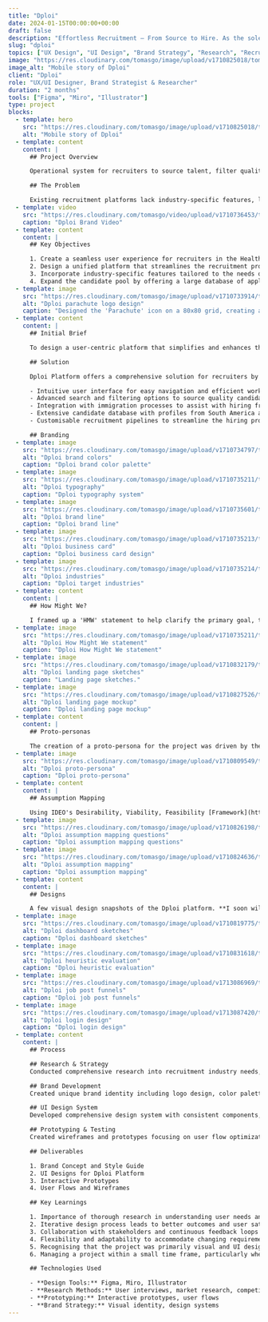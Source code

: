 ```yaml
---
title: "Dploi"
date: 2024-01-15T00:00:00+00:00
draft: false
description: "Effortless Recruitment — From Source to Hire. As the sole UX designer on the team I was charged with researching and designing the brand concept and UI for Dploi Platform (AUS/NZ)."
slug: "dploi"
topics: ["UX Design", "UI Design", "Brand Strategy", "Research", "Recruitment Platform"]
image: "https://res.cloudinary.com/tomasgo/image/upload/v1710825018/tomas-master/img/Hire_with_esse_post_xkhxil.jpg"
image_alt: "Mobile story of Dploi"
client: "Dploi"
role: "UX/UI Designer, Brand Strategist & Researcher"
duration: "2 months"
tools: ["Figma", "Miro", "Illustrator"]
type: project
blocks:
  - template: hero
    src: "https://res.cloudinary.com/tomasgo/image/upload/v1710825018/tomas-master/img/Hire_with_esse_post_xkhxil.jpg"
    alt: "Mobile story of Dploi"
  - template: content
    content: |
      ## Project Overview

      Operational system for recruiters to source talent, filter quality applicants, and hire successful applicants. From initial application, to recruitment pipeline, to interview, to assisting with immigration process, and finally to onboarding.

      ## The Problem

      Existing recruitment platforms lack industry-specific features, leading to fragmented tools and inefficient processes for recruiters in New Zealand and Australia.
  - template: video
    src: "https://res.cloudinary.com/tomasgo/video/upload/v1710736453/tomas-master/videos/Dploi_ygh0yb.mp4"
    caption: "Dploi Brand Video"
  - template: content
    content: |
      ## Key Objectives

      1. Create a seamless user experience for recruiters in the Healthcare, Infrastructure, and IT industries.
      2. Design a unified platform that streamlines the recruitment process from sourcing talent to onboarding.
      3. Incorporate industry-specific features tailored to the needs of New Zealand and Australia markets.
      4. Expand the candidate pool by offering a large database of applicants from outbound countries such as South America and the Philippines.
  - template: image
    src: "https://res.cloudinary.com/tomasgo/image/upload/v1710733914/tomas-master/img/dploi_parachute_ymipaz.jpg"
    alt: "Dploi parachute logo design"
    caption: "Designed the 'Parachute' icon on a 80x80 grid, creating a more solid and structured mark."
  - template: content
    content: |
      ## Initial Brief

      To design a user-centric platform that simplifies and enhances the recruitment and hiring processes for recruiters in the Healthcare, Infrastructure, and IT industries in New Zealand and Australia.

      ## Solution

      Dploi Platform offers a comprehensive solution for recruiters by providing a unified platform with industry-specific features. It includes:

      - Intuitive user interface for easy navigation and efficient workflow.
      - Advanced search and filtering options to source quality candidates.
      - Integration with immigration processes to assist with hiring from outbound countries.
      - Extensive candidate database with profiles from South America and the Philippines.
      - Customisable recruitment pipelines to streamline the hiring process.

      ## Branding
  - template: image
    src: "https://res.cloudinary.com/tomasgo/image/upload/v1710734797/tomas-master/img/dploi_color_gopcyo.jpg"
    alt: "Dploi brand colors"
    caption: "Dploi brand color palette"
  - template: image
    src: "https://res.cloudinary.com/tomasgo/image/upload/v1710735211/tomas-master/img/dploi-typeface_uz9tfv.jpg"
    alt: "Dploi typography"
    caption: "Dploi typography system"
  - template: image
    src: "https://res.cloudinary.com/tomasgo/image/upload/v1710735601/tomas-master/img/dploi_brandline_akhlk7.jpg"
    alt: "Dploi brand line"
    caption: "Dploi brand line"
  - template: image
    src: "https://res.cloudinary.com/tomasgo/image/upload/v1710735213/tomas-master/img/dploi_bussines-card_btztwh.jpg"
    alt: "Dploi business card"
    caption: "Dploi business card design"
  - template: image
    src: "https://res.cloudinary.com/tomasgo/image/upload/v1710735214/tomas-master/img/dploi-industries_d8w7wr.jpg"
    alt: "Dploi industries"
    caption: "Dploi target industries"
  - template: content
    content: |
      ## How Might We?

      I framed up a 'HMW' statement to help clarify the primary goal, taking 'How', 'Who', and 'What' into consideration.
  - template: image
    src: "https://res.cloudinary.com/tomasgo/image/upload/v1710735211/tomas-master/img/dploi_hmw_zyvscp.jpg"
    alt: "Dploi How Might We statement"
    caption: "Dploi How Might We statement"
  - template: image
    src: "https://res.cloudinary.com/tomasgo/image/upload/v1710832179/tomas-master/img/dploi_landing_sketches_aloydj.jpg"
    alt: "Dploi landing page sketches"
    caption: "Landing page sketches."
  - template: image
    src: "https://res.cloudinary.com/tomasgo/image/upload/v1710827526/tomas-master/img/dploi_landing_page_mockup_ceeqqw.jpg"
    alt: "Dploi landing page mockup"
    caption: "Dploi landing page mockup"
  - template: content
    content: |
      ## Proto-personas

      The creation of a proto-persona for the project was driven by the need to establish a foundational understanding of our potential users and their anticipated needs. It's important to note that this persona is a prototype, formed primarily from general assumptions rather than empirical data. This proto-persona is not conclusive and requires validation through further research. While it offers a valuable framework for understanding our users, its assumptions need to be verified and refined through further research methods such as interviews, surveys, or observational studies.
  - template: image
    src: "https://res.cloudinary.com/tomasgo/image/upload/v1710809549/tomas-master/img/dploi_persona_obnbob.jpg"
    alt: "Dploi proto-persona"
    caption: "Dploi proto-persona"
  - template: content
    content: |
      ## Assumption Mapping

      Using IDEO's Desirability, Viability, Feasibility [Framework](https://makeiterate.com/ideos-desirability-viability-feasibility-framework-a-practical-guide/) (DVF) I created some diagrams using Miro to complete an assumption map. The three main question areas were: 1. Do they want this (Yellow), 2. Can we do this? (Blue), and 3. Should we do this? (Green). Of course the assumption map will need to be validated, we don't want to base our design decisions on assumptions.
  - template: image
    src: "https://res.cloudinary.com/tomasgo/image/upload/v1710826198/tomas-master/img/dploi_assumption_q_s_hs3xgt.jpg"
    alt: "Dploi assumption mapping questions"
    caption: "Dploi assumption mapping questions"
  - template: image
    src: "https://res.cloudinary.com/tomasgo/image/upload/v1710824636/tomas-master/img/dploi_assumption-mapping_iri5ly.jpg"
    alt: "Dploi assumption mapping"
    caption: "Dploi assumption mapping"
  - template: content
    content: |
      ## Designs

      A few visual design snapshots of the Dploi platform. **I soon will be adding more design photos to this case study.**
  - template: image
    src: "https://res.cloudinary.com/tomasgo/image/upload/v1710819775/tomas-master/img/dploi_dash_sketch_jahu4u.jpg"
    alt: "Dploi dashboard sketches"
    caption: "Dploi dashboard sketches"
  - template: image
    src: "https://res.cloudinary.com/tomasgo/image/upload/v1710831618/tomas-master/img/dploi_heuristic-evaluation_sfkrfv.jpg"
    alt: "Dploi heuristic evaluation"
    caption: "Dploi heuristic evaluation"
  - template: image
    src: "https://res.cloudinary.com/tomasgo/image/upload/v1713086969/tomas-master/img/Presentations_wzdr6a.jpg"
    alt: "Dploi job post funnels"
    caption: "Dploi job post funnels"
  - template: image
    src: "https://res.cloudinary.com/tomasgo/image/upload/v1713087420/tomas-master/img/dploi_login-mockups_i8hqqg.jpg"
    alt: "Dploi login design"
    caption: "Dploi login design"
  - template: content
    content: |
      ## Process

      ## Research & Strategy
      Conducted comprehensive research into recruitment industry needs, user behavior patterns, and market requirements.

      ## Brand Development
      Created unique brand identity including logo design, color palette, typography, and visual elements.

      ## UI Design System
      Developed comprehensive design system with consistent components, patterns, and guidelines.

      ## Prototyping & Testing
      Created wireframes and prototypes focusing on user flow optimization and interface clarity.

      ## Deliverables

      1. Brand Concept and Style Guide
      2. UI Designs for Dploi Platform
      3. Interactive Prototypes
      4. User Flows and Wireframes

      ## Key Learnings

      1. Importance of thorough research in understanding user needs and pain points.
      2. Iterative design process leads to better outcomes and user satisfaction.
      3. Collaboration with stakeholders and continuous feedback loops are essential for project success.
      4. Flexibility and adaptability to accommodate changing requirements and market dynamics.
      5. Recognising that the project was primarily visual and UI design-based highlights the significance of crafting an appealing and user-friendly interface to enhance user engagement and satisfaction.
      6. Managing a project within a small time frame, particularly when building a concept for investors, underscores the need for efficient project management, prioritisation, and clear communication to meet deadlines and deliver high-quality results.

      ## Technologies Used

      - **Design Tools:** Figma, Miro, Illustrator
      - **Research Methods:** User interviews, market research, competitor analysis
      - **Prototyping:** Interactive prototypes, user flows
      - **Brand Strategy:** Visual identity, design systems
---
```

